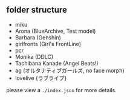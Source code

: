 ## folder structure
- miku
- Arona (BlueArchive, Test model)
- Barbara (Genshin)
- girlfronts (Girl's FrontLine)
- pcr
- Monika (DDLC)
- Tachibana Kanade (Angel Beats!)
- ag (オルタナティブガールズ, no face morph)
- lovelive {ラブライブ}

please view a `./index.json` for more details.
